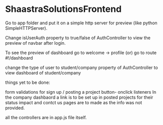 # ShaastraSolutionsFrontend

Go to app folder and put it on a simple http server for preview (like python SimpleHTTPServer).

Change isUserAuth property to true/false  of AuthController to view the preview of navbar after login.

To see the preview of dashboard go to welcome -> profile (or)  go to route #!/dashboard

change the type of user to student/company property of AuthController to view dashboard of student/company


things yet to be done:

form validations for sign up / posting a project
button- onclick listeners
In the company dashbaord a link is to be set up in posted projects for their status
impact and contct us pages are to made as the info was not provided. 

all the controllers are in app.js file itself.
